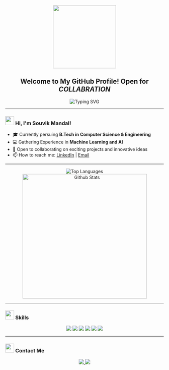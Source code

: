 <!-- Profile Readme Header -->
<div align="center">
  <img src="https://media.tenor.com/EdiGYFaZg7sAAAAi/jaded-disappointed.gif" width="200"/>
  <h2>Welcome to My GitHub Profile! Open for <i>COLLABRATION</i></h2>
  <img src="https://readme-typing-svg.herokuapp.com?font=Fira+Code&size=22&pause=1000&color=00F700&width=435&lines=Machine+Learning+Enthusiast;Aspiring+Data+Scientist;Open+to+Collaborations+%26+Ideas;Lifelong+Learner" alt="Typing SVG"/>
</div>

---

<!-- About Me Section -->
### <img src="https://media.giphy.com/media/hvRJCLFzcasrR4ia7z/giphy.gif" width="28"> Hi, I'm Souvik Mandal!

- 🎓 Currently persuing **B.Tech in Computer Science & Engineering** 
- 💻 Gathering Experience in **Machine Learning and AI** 
- 🤝 Open to collaborating on exciting projects and innovative ideas
- 📫 How to reach me: [LinkedIn](https://www.linkedin.com/in/thisisouvik/) | [Email](mailto:souvikmandals10@gmail.com)

---

<!-- GitHub Stats Section -->
<div align="center">
  <img src="https://github-readme-stats.vercel.app/api/top-langs/?username=thisisouvik&layout=compact" alt="Top Languages"/>
  <img src="https://github-readme-stats.vercel.app/api?username=thisisouvik&show_icons=true&theme=transparent" width="395" alt="Github Stats"/>
</div>

---

<!-- Skills Section -->
### <img src="https://media.giphy.com/media/1oF1KAEYvmXBMo6uTS/giphy.gif" width="28"> Skills

<div align="center">
  <img src="https://img.shields.io/badge/-Python-3776AB?style=for-the-badge&logo=python&logoColor=white"/>
  <img src="https://img.shields.io/badge/-TensorFlow-FF6F00?style=for-the-badge&logo=tensorflow&logoColor=white"/>
  <img src="https://img.shields.io/badge/-PyTorch-EE4C2C?style=for-the-badge&logo=pytorch&logoColor=white"/>
  <img src="https://img.shields.io/badge/-Git-F05032?style=for-the-badge&logo=git&logoColor=white"/>
  <img src="https://img.shields.io/badge/-Machine%20Learning-007ACC?style=for-the-badge&logo=azure-devops&logoColor=white"/>
  <img src="https://img.shields.io/badge/-Data%20Science-4B8BBE?style=for-the-badge&logo=python&logoColor=white"/>
</div>

---

<!-- Contact Section -->
### <img src="https://media.giphy.com/media/1BXa2alBjrCXC/giphy.gif" width="28"> Contact Me

<div align="center">
  <a href="mailto:souvikmandals10@gmail.com" target="_blank">
    <img src="https://camo.githubusercontent.com/8844f6ea5e975feb3f3c6328638976f5c9afb4c2df2890f8d8a6d9393c961365/68747470733a2f2f696d672e736869656c64732e696f2f7374617469632f76313f6d6573736167653d476d61696c266c6f676f3d676d61696c266c6162656c3d26636f6c6f723d443134383336266c6f676f436f6c6f723d7768697465266c6162656c436f6c6f723d267374796c653d666c6174"/>
  </a>
  <a href="https://discord.com/users/thisissouvik" target="_blank">
    <img src="https://camo.githubusercontent.com/be9f935d1acbc7e4ad70675c999397ca7424d4a8d5f4fb37fd52e2d3c968987c/68747470733a2f2f696d672e736869656c64732e696f2f7374617469632f76313f6d6573736167653d446973636f7264266c6f676f3d646973636f7264266c6162656c3d26636f6c6f723d373238394441266c6f676f436f6c6f723d7768697465266c6162656c436f6c6f723d267374796c653d666c6174"/>
  </a>
</div>
